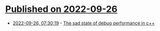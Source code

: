 # [Published on 2022-09-26](index.md)

* [2022-09-26, 07:30:19](https://lobste.rs/s/wbwnkp/sad_state_debug_performance_c) - [The sad state of debug performance in c++](https://vittorioromeo.info/index/blog/debug_performance_cpp.html)

